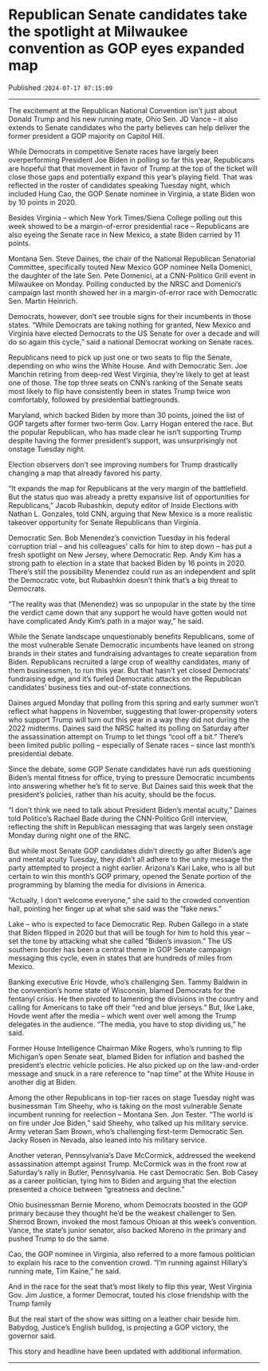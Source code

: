 # Republican Senate candidates take the spotlight at Milwaukee convention as GOP eyes expanded map

Published :`2024-07-17 07:15:09`

---

The excitement at the Republican National Convention isn’t just about Donald Trump and his new running mate, Ohio Sen. JD Vance – it also extends to Senate candidates who the party believes can help deliver the former president a GOP majority on Capitol Hill.

While Democrats in competitive Senate races have largely been overperforming President Joe Biden in polling so far this year, Republicans are hopeful that that movement in favor of Trump at the top of the ticket will close those gaps and potentially expand this year’s playing field. That was reflected in the roster of candidates speaking Tuesday night, which included Hung Cao, the GOP Senate nominee in Virginia, a state Biden won by 10 points in 2020.

Besides Virginia – which New York Times/Siena College polling out this week showed to be a margin-of-error presidential race – Republicans are also eyeing the Senate race in New Mexico, a state Biden carried by 11 points.

Montana Sen. Steve Daines, the chair of the National Republican Senatorial Committee, specifically touted New Mexico GOP nominee Nella Domenici, the daughter of the late Sen. Pete Domenici, at a CNN-Politico Grill event in Milwaukee on Monday. Polling conducted by the NRSC and Domenici’s campaign last month showed her in a margin-of-error race with Democratic Sen. Martin Heinrich.

Democrats, however, don’t see trouble signs for their incumbents in those states. “While Democrats are taking nothing for granted, New Mexico and Virginia have elected Democrats to the US Senate for over a decade and will do so again this cycle,” said a national Democrat working on Senate races.

Republicans need to pick up just one or two seats to flip the Senate, depending on who wins the White House. And with Democratic Sen. Joe Manchin retiring from deep-red West Virginia, they’re likely to get at least one of those. The top three seats on CNN’s ranking of the Senate seats most likely to flip have consistently been in states Trump twice won comfortably, followed by presidential battlegrounds.

Maryland, which backed Biden by more than 30 points, joined the list of GOP targets after former two-term Gov. Larry Hogan entered the race. But the popular Republican, who has made clear he isn’t supporting Trump despite having the former president’s support, was unsurprisingly not onstage Tuesday night.

Election observers don’t see improving numbers for Trump drastically changing a map that already favored his party.

“It expands the map for Republicans at the very margin of the battlefield. But the status quo was already a pretty expansive list of opportunities for Republicans,” Jacob Rubashkin, deputy editor of Inside Elections with Nathan L. Gonzales, told CNN, arguing that New Mexico is a more realistic takeover opportunity for Senate Republicans than Virginia.

Democratic Sen. Bob Menendez’s conviction Tuesday in his federal corruption trial – and his colleagues’ calls for him to step down – has put a fresh spotlight on New Jersey, where Democratic Rep. Andy Kim has a strong path to election in a state that backed Biden by 16 points in 2020. There’s still the possibility Menendez could run as an independent and split the Democratic vote, but Rubashkin doesn’t think that’s a big threat to Democrats.

“The reality was that (Menendez) was so unpopular in the state by the time the verdict came down that any support he would have gotten would not have complicated Andy Kim’s path in a major way,” he said.

While the Senate landscape unquestionably benefits Republicans, some of the most vulnerable Senate Democratic incumbents have leaned on strong brands in their states and fundraising advantages to create separation from Biden. Republicans recruited a large crop of wealthy candidates, many of them businessmen, to run this year. But that hasn’t yet closed Democrats’ fundraising edge, and it’s fueled Democratic attacks on the Republican candidates’ business ties and out-of-state connections.

Daines argued Monday that polling from this spring and early summer won’t reflect what happens in November, suggesting that lower-propensity voters who support Trump will turn out this year in a way they did not during the 2022 midterms. Daines said the NRSC halted its polling on Saturday after the assassination attempt on Trump to let things “cool off a bit.” There’s been limited public polling – especially of Senate races – since last month’s presidential debate.

Since the debate, some GOP Senate candidates have run ads questioning Biden’s mental fitness for office, trying to pressure Democratic incumbents into answering whether he’s fit to serve. But Daines said this week that the president’s policies, rather than his acuity, should be the focus.

“I don’t think we need to talk about President Biden’s mental acuity,” Daines told Politico’s Rachael Bade during the CNN-Politico Grill interview, reflecting the shift in Republican messaging that was largely seen onstage Monday during night one of the RNC.

But while most Senate GOP candidates didn’t directly go after Biden’s age and mental acuity Tuesday, they didn’t all adhere to the unity message the party attempted to project a night earlier. Arizona’s Kari Lake, who is all but certain to win this month’s GOP primary, opened the Senate portion of the programming by blaming the media for divisions in America.

“Actually, I don’t welcome everyone,” she said to the crowded convention hall, pointing her finger up at what she said was the “fake news.”

Lake – who is expected to face Democratic Rep. Ruben Gallego in a state that Biden flipped in 2020 but that will be tough for him to hold this year – set the tone by attacking what she called “Biden’s invasion.” The US southern border has been a central theme in GOP Senate campaign messaging this cycle, even in states that are hundreds of miles from Mexico.

Banking executive Eric Hovde, who’s challenging Sen. Tammy Baldwin in the convention’s home state of Wisconsin, blamed Democrats for the fentanyl crisis. He then pivoted to lamenting the divisions in the country and calling for Americans to take off their “red and blue jerseys.” But, like Lake, Hovde went after the media – which went over well among the Trump delegates in the audience. “The media, you have to stop dividing us,” he said.

Former House Intelligence Chairman Mike Rogers, who’s running to flip Michigan’s open Senate seat, blamed Biden for inflation and bashed the president’s electric vehicle policies. He also picked up on the law-and-order message and snuck in a rare reference to “nap time” at the White House in another dig at Biden.

Among the other Republicans in top-tier races on stage Tuesday night was businessman Tim Sheehy, who is taking on the most vulnerable Senate incumbent running for reelection – Montana Sen. Jon Tester. “The world is on fire under Joe Biden,” said Sheehy, who talked up his military service. Army veteran Sam Brown, who’s challenging first-term Democratic Sen. Jacky Rosen in Nevada, also leaned into his military service.

Another veteran, Pennsylvania’s Dave McCormick, addressed the weekend assassination attempt against Trump. McCormick was in the front row at Saturday’s rally in Butler, Pennsylvania. He cast Democratic Sen. Bob Casey as a career politician, tying him to Biden and arguing that the election presented a choice between “greatness and decline.”

Ohio businessman Bernie Moreno, whom Democrats boosted in the GOP primary because they thought he’d be the weakest challenger to Sen. Sherrod Brown, invoked the most famous Ohioan at this week’s convention. Vance, the state’s junior senator, also backed Moreno in the primary and pushed Trump to do the same.

Cao, the GOP nominee in Virginia, also referred to a more famous politician to explain his race to the convention crowd. “I’m running against Hillary’s running mate, Tim Kaine,” he said.

And in the race for the seat that’s most likely to flip this year, West Virginia Gov. Jim Justice, a former Democrat, touted his close friendship with the Trump family

But the real start of the show was sitting on a leather chair beside him. Babydog, Justice’s English bulldog, is projecting a GOP victory, the governor said.

This story and headline have been updated with additional information.

---

